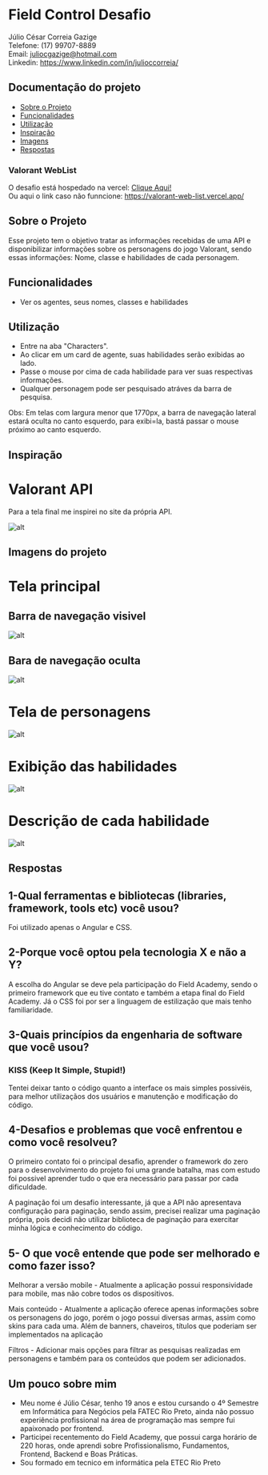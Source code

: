 # Field Control Desafio
Júlio César Correia Gazige <br>
Telefone: (17) 99707-8889 <br>
Email: juliocgazige@hotmail.com <br>
Linkedin: https://www.linkedin.com/in/julioccorreia/

## Documentação do projeto

* [Sobre o Projeto](#about)
* [Funcionalidades](#functions)
* [Utilização](#usage)
* [Inspiração](#inspiration)
* [Imagens](#images)
* [Respostas](#answer)

### Valorant WebList

O desafio está hospedado na vercel: <a href="https://valorant-web-list.vercel.app/" target="_blank">Clique Aqui!</a> <br>
Ou aqui o link caso não funncione: https://valorant-web-list.vercel.app/ <br>

<h2 id="about">Sobre o Projeto</h2>

Esse projeto tem o objetivo tratar as informações recebidas de uma API e disponibilizar informações sobre os personagens do jogo Valorant, sendo essas informações: Nome, classe e habilidades de cada personagem.

<h2 id ="functions">Funcionalidades</h2>

- Ver os agentes, seus nomes, classes e habilidades

<h2 id="usage">Utilização</h2>

- Entre na aba "Characters".
- Ao clicar em um card de agente, suas habilidades serão exibidas ao lado.
- Passe o mouse por cima de cada habilidade para ver suas respectivas informações.
- Qualquer personagem pode ser pesquisado atráves da barra de pesquisa.

Obs: Em telas com largura menor que 1770px, a barra de navegação lateral estará oculta no canto esquerdo, para exibi=la, bastá passar o mouse próximo ao canto esquerdo.

<h2 id='inspiration'>Inspiração</h2>

# Valorant API

Para a tela final me inspirei no site da própria API. 

![alt](/src/assets/readmeImg/valorant-api.png)

<h2 id="images">Imagens do projeto</h2>

# Tela principal
## Barra de navegação visivel
![alt](/src/assets/readmeImg/home-min-1771px.png)
## Bara de navegação oculta
![alt](/src/assets/readmeImg/home-max-1770px.png)
# Tela de personagens
![alt](/src/assets/readmeImg/characters.png)
# Exibição das habilidades
![alt](/src/assets/readmeImg/character-info.png)
# Descrição de cada habilidade
![alt](/src/assets/readmeImg/character-skill-info.png)

<h2 id="answer">Respostas</h2>

## 1-Qual ferramentas e bibliotecas (libraries, framework, tools etc) você usou?
Foi utilizado apenas o Angular e CSS.

## 2-Porque você optou pela tecnologia X e não a Y?
A escolha do Angular se deve pela participação do Field Academy, sendo o primeiro framework que eu tive contato e também a etapa final do Field Academy. Já o CSS foi por ser a linguagem de estilização que mais tenho familiaridade.

## 3-Quais princípios da engenharia de software que você usou?
### KISS (Keep It Simple, Stupid!)
Tentei deixar tanto o código quanto a interface os mais simples possivéis, para melhor utilizaçãos dos usuários e manutenção e modificação do código.

## 4-Desafios e problemas que você enfrentou e como você resolveu?
O primeiro contato foi o principal desafio, aprender o framework do zero para o desenvolvimento do projeto foi uma grande batalha, mas com estudo foi possivel aprender tudo o que era necessário para passar por cada dificuldade.

A paginação foi um desafio interessante, já que a API não apresentava configuração para paginação, sendo assim, precisei realizar uma paginação própria, pois decidi não utilizar biblioteca de paginação para exercitar minha lógica e conhecimento do código. 

## 5- O que você entende que pode ser melhorado e como fazer isso?
Melhorar a versão mobile - Atualmente a aplicação possui responsividade para mobile, mas não cobre todos os dispositivos.

Mais conteúdo - Atualmente a aplicação oferece apenas informações sobre os personagens do jogo, porém o jogo possui diversas armas, assim como skins para cada uma. Além de banners, chaveiros, títulos que poderiam ser implementados na aplicação

Filtros - Adicionar mais opções para filtrar as pesquisas realizadas em personagens e também para os conteúdos que podem ser adicionados.

## Um pouco sobre mim
- Meu nome é Júlio César, tenho 19 anos e estou cursando o 4º Semestre em Informática para Negócios pela FATEC Rio Preto, ainda não possuo experiência profissional na área de programação mas sempre fui apaixonado por frontend.
- Participei recentemento do Field Academy, que possui carga horário de 220 horas, onde aprendi sobre Profissionalismo, Fundamentos, Frontend, Backend e Boas Práticas.
- Sou formado em tecnico em informática pela ETEC Rio Preto
